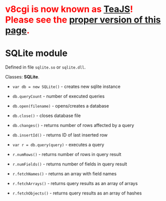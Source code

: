 # <font color='red'><b>v8cgi is now known as <a href='http://code.google.com/p/teajs/'>TeaJS</a>! Please see the <a href='http://code.google.com/p/teajs/wiki/API_SQLite'>proper version of this page</a>.</b></font> #
# SQLite module #

Defined in file `sqlite.so` or `sqlite.dll`.

Classes: **SQLite**.

  * `var db = new SQLite()` - creates new sqlite instance
  * `db.queryCount` - number of executed queries
  * `db.open(filename)` - opens/creates a database
  * `db.close()` - closes database file
  * `db.changes()` - returns number of rows affected by a query
  * `db.insertId()` - returns ID of last inserted row

  * `var r = db.query(query)` - executes a query
  * `r.numRows()` - returns number of rows in query result
  * `r.numFields()` - returns number of fields in query result
  * `r.fetchNames()` - returns an array with field names
  * `r.fetchArrays()` - returns query results as an array of arrays
  * `r.fetchObjects()` - returns query results as an array of hashes